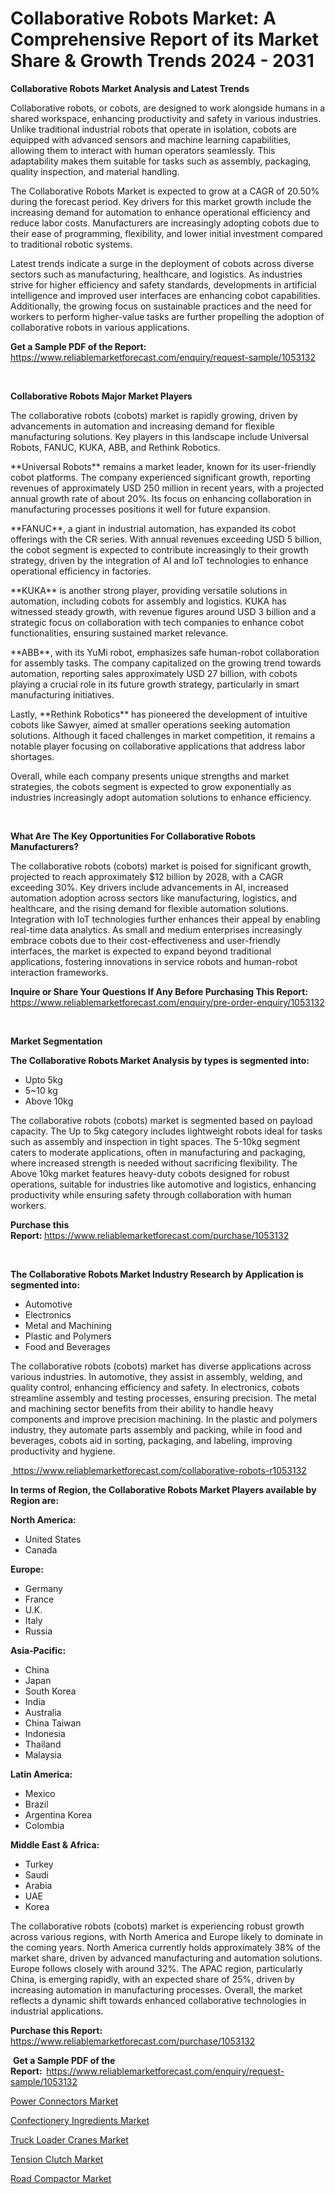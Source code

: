 <p><h1>Collaborative Robots Market: A Comprehensive Report of its Market Share & Growth Trends 2024 - 2031</h1></p><p><strong>Collaborative Robots Market Analysis and Latest Trends</strong></p>
<p><p>Collaborative robots, or cobots, are designed to work alongside humans in a shared workspace, enhancing productivity and safety in various industries. Unlike traditional industrial robots that operate in isolation, cobots are equipped with advanced sensors and machine learning capabilities, allowing them to interact with human operators seamlessly. This adaptability makes them suitable for tasks such as assembly, packaging, quality inspection, and material handling.</p><p>The Collaborative Robots Market is expected to grow at a CAGR of 20.50% during the forecast period. Key drivers for this market growth include the increasing demand for automation to enhance operational efficiency and reduce labor costs. Manufacturers are increasingly adopting cobots due to their ease of programming, flexibility, and lower initial investment compared to traditional robotic systems.</p><p>Latest trends indicate a surge in the deployment of cobots across diverse sectors such as manufacturing, healthcare, and logistics. As industries strive for higher efficiency and safety standards, developments in artificial intelligence and improved user interfaces are enhancing cobot capabilities. Additionally, the growing focus on sustainable practices and the need for workers to perform higher-value tasks are further propelling the adoption of collaborative robots in various applications.</p></p>
<p><strong>Get a Sample PDF of the Report:&nbsp;</strong> <a href="https://www.reliablemarketforecast.com/enquiry/request-sample/1053132?utm_campaign=1893&utm_medium=2&utm_source=Github&utm_content=ia&utm_term=26122024&utm_id=collaborative-robots">https://www.reliablemarketforecast.com/enquiry/request-sample/1053132</a></p>
<p>&nbsp;</p>
<p><strong>Collaborative Robots Major Market Players</strong></p>
<p><p>The collaborative robots (cobots) market is rapidly growing, driven by advancements in automation and increasing demand for flexible manufacturing solutions. Key players in this landscape include Universal Robots, FANUC, KUKA, ABB, and Rethink Robotics.</p><p>**Universal Robots** remains a market leader, known for its user-friendly cobot platforms. The company experienced significant growth, reporting revenues of approximately USD 250 million in recent years, with a projected annual growth rate of about 20%. Its focus on enhancing collaboration in manufacturing processes positions it well for future expansion.</p><p>**FANUC**, a giant in industrial automation, has expanded its cobot offerings with the CR series. With annual revenues exceeding USD 5 billion, the cobot segment is expected to contribute increasingly to their growth strategy, driven by the integration of AI and IoT technologies to enhance operational efficiency in factories.</p><p>**KUKA** is another strong player, providing versatile solutions in automation, including cobots for assembly and logistics. KUKA has witnessed steady growth, with revenue figures around USD 3 billion and a strategic focus on collaboration with tech companies to enhance cobot functionalities, ensuring sustained market relevance.</p><p>**ABB**, with its YuMi robot, emphasizes safe human-robot collaboration for assembly tasks. The company capitalized on the growing trend towards automation, reporting sales approximately USD 27 billion, with cobots playing a crucial role in its future growth strategy, particularly in smart manufacturing initiatives.</p><p>Lastly, **Rethink Robotics** has pioneered the development of intuitive cobots like Sawyer, aimed at smaller operations seeking automation solutions. Although it faced challenges in market competition, it remains a notable player focusing on collaborative applications that address labor shortages.</p><p>Overall, while each company presents unique strengths and market strategies, the cobots segment is expected to grow exponentially as industries increasingly adopt automation solutions to enhance efficiency.</p></p>
<p>&nbsp;</p>
<p><strong>What Are The Key Opportunities For Collaborative Robots Manufacturers?</strong></p>
<p><p>The collaborative robots (cobots) market is poised for significant growth, projected to reach approximately $12 billion by 2028, with a CAGR exceeding 30%. Key drivers include advancements in AI, increased automation adoption across sectors like manufacturing, logistics, and healthcare, and the rising demand for flexible automation solutions. Integration with IoT technologies further enhances their appeal by enabling real-time data analytics. As small and medium enterprises increasingly embrace cobots due to their cost-effectiveness and user-friendly interfaces, the market is expected to expand beyond traditional applications, fostering innovations in service robots and human-robot interaction frameworks.</p></p>
<p><strong>Inquire or Share Your Questions If Any Before Purchasing This Report:</strong> <a href="https://www.reliablemarketforecast.com/enquiry/pre-order-enquiry/1053132?utm_campaign=1893&utm_medium=2&utm_source=Github&utm_content=ia&utm_term=26122024&utm_id=collaborative-robots">https://www.reliablemarketforecast.com/enquiry/pre-order-enquiry/1053132</a></p>
<p>&nbsp;</p>
<p><strong>Market Segmentation</strong></p>
<p><strong>The Collaborative Robots Market Analysis by types is segmented into:</strong></p>
<p><ul><li>Upto 5kg</li><li>5~10 kg</li><li>Above 10kg</li></ul></p>
<p><p>The collaborative robots (cobots) market is segmented based on payload capacity. The Up to 5kg category includes lightweight robots ideal for tasks such as assembly and inspection in tight spaces. The 5-10kg segment caters to moderate applications, often in manufacturing and packaging, where increased strength is needed without sacrificing flexibility. The Above 10kg market features heavy-duty cobots designed for robust operations, suitable for industries like automotive and logistics, enhancing productivity while ensuring safety through collaboration with human workers.</p></p>
<p><strong>Purchase this Report:&nbsp;</strong><a href="https://www.reliablemarketforecast.com/purchase/1053132?utm_campaign=1893&utm_medium=2&utm_source=Github&utm_content=ia&utm_term=26122024&utm_id=collaborative-robots">https://www.reliablemarketforecast.com/purchase/1053132</a></p>
<p>&nbsp;</p>
<p><strong>The Collaborative Robots Market Industry Research by Application is segmented into:</strong></p>
<p><ul><li>Automotive</li><li>Electronics</li><li>Metal and Machining</li><li>Plastic and Polymers</li><li>Food and Beverages</li></ul></p>
<p><p>The collaborative robots (cobots) market has diverse applications across various industries. In automotive, they assist in assembly, welding, and quality control, enhancing efficiency and safety. In electronics, cobots streamline assembly and testing processes, ensuring precision. The metal and machining sector benefits from their ability to handle heavy components and improve precision machining. In the plastic and polymers industry, they automate parts assembly and packing, while in food and beverages, cobots aid in sorting, packaging, and labeling, improving productivity and hygiene.</p></p>
<p><a href="https://www.reliablemarketforecast.com/collaborative-robots-r1053132?utm_campaign=1893&utm_medium=2&utm_source=Github&utm_content=ia&utm_term=26122024&utm_id=collaborative-robots">&nbsp;https://www.reliablemarketforecast.com/collaborative-robots-r1053132</a></p>
<p><strong>In terms of Region, the Collaborative Robots Market Players available by Region are:</strong></p>
<p>
    <p> <strong> North America: </strong>
        <ul>
            <li>United States</li>
            <li>Canada</li>
        </ul>
        </p> 
    <p> <strong> Europe: </strong>
        <ul>
            <li>Germany</li>
            <li>France</li>
            <li>U.K.</li>
            <li>Italy</li>
            <li>Russia</li>
        </ul>
        </p> 
    <p> <strong> Asia-Pacific: </strong>
        <ul>
            <li>China</li>
            <li>Japan</li>
            <li>South Korea</li>
            <li>India</li>
            <li>Australia</li>
            <li>China Taiwan</li>
            <li>Indonesia</li>
            <li>Thailand</li>
            <li>Malaysia</li>
        </ul>
        </p> 
    <p> <strong> Latin America: </strong>
        <ul>
            <li>Mexico</li>
            <li>Brazil</li>
            <li>Argentina Korea</li>
            <li>Colombia</li>
        </ul>
        </p> 
    <p> <strong> Middle East & Africa: </strong>
        <ul>
            <li>Turkey</li>
            <li>Saudi</li>
            <li>Arabia</li>
            <li>UAE</li>
            <li>Korea</li>
        </ul>
    </p>
    </p>
<p><p>The collaborative robots (cobots) market is experiencing robust growth across various regions, with North America and Europe likely to dominate in the coming years. North America currently holds approximately 38% of the market share, driven by advanced manufacturing and automation solutions. Europe follows closely with around 32%. The APAC region, particularly China, is emerging rapidly, with an expected share of 25%, driven by increasing automation in manufacturing processes. Overall, the market reflects a dynamic shift towards enhanced collaborative technologies in industrial applications.</p></p>
<p><strong>Purchase this Report: </strong><a href="https://www.reliablemarketforecast.com/purchase/1053132?utm_campaign=1893&utm_medium=2&utm_source=Github&utm_content=ia&utm_term=26122024&utm_id=collaborative-robots">https://www.reliablemarketforecast.com/purchase/1053132</a></p>
<p>&nbsp;<strong>Get a Sample PDF of the Report:&nbsp;&nbsp;</strong><a href="https://www.reliablemarketforecast.com/enquiry/request-sample/1053132?utm_campaign=1893&utm_medium=2&utm_source=Github&utm_content=ia&utm_term=26122024&utm_id=collaborative-robots">https://www.reliablemarketforecast.com/enquiry/request-sample/1053132</a></p>
<p><strong></strong></p>
<p><p><a href="https://www.linkedin.com/pulse/understanding-global-power-connectors-marketsgrowth-potential-erp8e?utm_campaign=1893&utm_medium=2&utm_source=Github&utm_content=ia&utm_term=26122024&utm_id=collaborative-robots">Power Connectors Market</a></p><p><a href="https://github.com/PeterParrish5/Market-Research-Report-List-7/blob/main/confectionery-ingredients-market.md?utm_campaign=1893&utm_medium=2&utm_source=Github&utm_content=ia&utm_term=26122024&utm_id=collaborative-robots">Confectionery Ingredients Market</a></p><p><a href="https://www.linkedin.com/pulse/revenue-analysis-forecast-truck-loader-cranes-market-134-jcuxf?utm_campaign=1893&utm_medium=2&utm_source=Github&utm_content=ia&utm_term=26122024&utm_id=collaborative-robots">Truck Loader Cranes Market</a></p><p><a href="https://www.linkedin.com/pulse/tension-clutch-market-state-revenue-forecast-growth-potential-px0bf?utm_campaign=1893&utm_medium=2&utm_source=Github&utm_content=ia&utm_term=26122024&utm_id=collaborative-robots">Tension Clutch Market</a></p><p><a href="https://www.linkedin.com/pulse/road-compactor-market-analysis-report-2024-2031-macro-microeconomic-p1muf?utm_campaign=1893&utm_medium=2&utm_source=Github&utm_content=ia&utm_term=26122024&utm_id=collaborative-robots">Road Compactor Market</a></p></p>